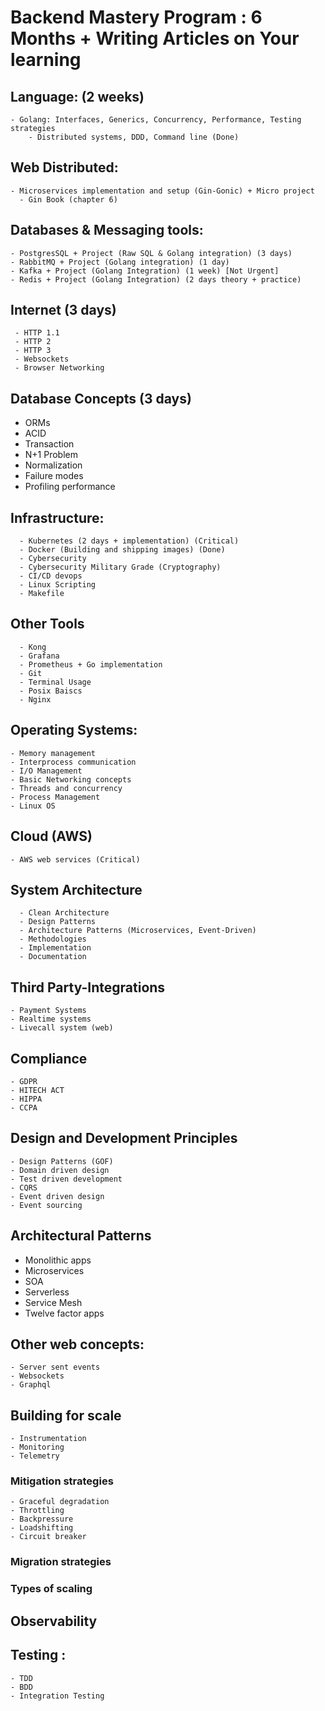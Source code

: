 # Backend Mastery Program : 6 Months + Writing Articles on Your learning

## Language: (2 weeks)
    - Golang: Interfaces, Generics, Concurrency, Performance, Testing strategies
        - Distributed systems, DDD, Command line (Done)

## Web Distributed:
    - Microservices implementation and setup (Gin-Gonic) + Micro project
      - Gin Book (chapter 6)

## Databases & Messaging tools:

    - PostgresSQL + Project (Raw SQL & Golang integration) (3 days)  
    - RabbitMQ + Project (Golang integration) (1 day)
    - Kafka + Project (Golang Integration) (1 week) [Not Urgent]
    - Redis + Project (Golang Integration) (2 days theory + practice)


## Internet (3 days)
     - HTTP 1.1
     - HTTP 2
     - HTTP 3
     - Websockets
     - Browser Networking


## Database Concepts (3 days)

  - ORMs
  - ACID
  - Transaction
  - N+1 Problem
  - Normalization
  - Failure modes
  - Profiling performance

## Infrastructure:

      - Kubernetes (2 days + implementation) (Critical)
      - Docker (Building and shipping images) (Done)
      - Cybersecurity
      - Cybersecurity Military Grade (Cryptography)
      - CI/CD devops
      - Linux Scripting
      - Makefile


## Other Tools

      - Kong
      - Grafana
      - Prometheus + Go implementation
      - Git
      - Terminal Usage
      - Posix Baiscs
      - Nginx

## Operating Systems:

    - Memory management
    - Interprocess communication
    - I/O Management
    - Basic Networking concepts
    - Threads and concurrency
    - Process Management
    - Linux OS

## Cloud (AWS)

    - AWS web services (Critical)

## System Architecture
      - Clean Architecture
      - Design Patterns
      - Architecture Patterns (Microservices, Event-Driven)
      - Methodologies
      - Implementation  
      - Documentation

## Third Party-Integrations

    - Payment Systems
    - Realtime systems
    - Livecall system (web)

## Compliance

    - GDPR
    - HITECH ACT
    - HIPPA
    - CCPA

## Design and Development Principles

    - Design Patterns (GOF)
    - Domain driven design
    - Test driven development
    - CQRS
    - Event driven design
    - Event sourcing

## Architectural Patterns

   - Monolithic apps
   - Microservices
   - SOA
   - Serverless
   - Service Mesh
   - Twelve factor apps

## Other web concepts:

    - Server sent events
    - Websockets
    - Graphql


## Building for scale
    - Instrumentation
    - Monitoring
    - Telemetry

### Mitigation strategies

    - Graceful degradation
    - Throttling
    - Backpressure
    - Loadshifting
    - Circuit breaker

### Migration strategies
### Types of scaling

## Observability

## Testing :

    - TDD
    - BDD
    - Integration Testing
